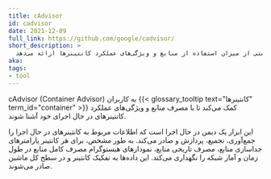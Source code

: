 ```yaml
---
title: cAdvisor
id: cadvisor
date: 2021-12-09
full_link: https://github.com/google/cadvisor/
short_description: >
  ابزاری که درک درستی از میزان استفاده از منابع و ویژگی‌های عملکرد کانتینرها ارائه می‌دهد
aka:
tags:
- tool
---
```

cAdvisor (Container Advisor) به کاربران {{< glossary_tooltip text="کانتینرها" term_id="container" >}} کمک می‌کند تا با مصرف منابع و ویژگی‌های عملکرد کانتینرهای در حال اجرای خود آشنا شوند.

<!--more-->

این ابزار یک دیمن در حال اجرا است که اطلاعات مربوط به کانتینرهای در حال اجرا را جمع‌آوری، تجمیع، پردازش و صادر می‌کند. به طور مشخص، برای هر کانتینر پارامترهای جداسازی منابع، مصرف تاریخی منابع، نمودارهای هیستوگرام مصرف کامل منابع در طول زمان و آمار شبکه را نگهداری می‌کند. این داده‌ها به تفکیک کانتینر و در سطح کل ماشین صادر می‌شوند.
